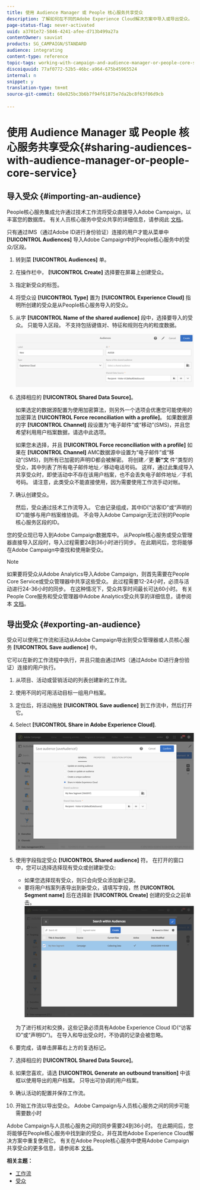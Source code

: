 ```yaml
---
title: 使用 Audience Manager 或 People 核心服务共享受众
description: 了解如何在不同的Adobe Experience Cloud解决方案中导入或导出受众。
page-status-flag: never-activated
uuid: a3701e72-5846-4241-afee-d713b499a27a
contentOwner: sauviat
products: SG_CAMPAIGN/STANDARD
audience: integrating
content-type: reference
topic-tags: working-with-campaign-and-audience-manager-or-people-core-service
discoiquuid: 77af0772-52b5-46bc-a964-675b45965524
internal: n
snippet: y
translation-type: tm+mt
source-git-commit: 68e825bc3b6b7f94f61875e7da2bc8f63f06d9cb

---
```



# 使用 Audience Manager 或 People 核心服务共享受众{#sharing-audiences-with-audience-manager-or-people-core-service}

## 导入受众 {#importing-an-audience}

People核心服务集成允许通过技术工作流将受众直接导入Adobe Campaign，以丰富您的数据库。 有关人员核心服务中受众共享的详细信息，请参阅此 [文档](https://marketing.adobe.com/resources/help/en_US/mcloud/t_publish_audience_segment.html)。

只有通过IMS（通过Adobe ID进行身份验证）连接的用户才能从菜单中 **[!UICONTROL Audiences]** 导入Adobe Campaign中的People核心服务中的受众/区段。

1. 转到菜 **[!UICONTROL Audiences]** 单。
1. 在操作栏中， **[!UICONTROL Create]** 选择要在屏幕上创建受众。
1. 指定新受众的标签。
1. 将受众设 **[!UICONTROL Type]** 置为 **[!UICONTROL Experience Cloud]** 指明所创建的受众是从People核心服务导入的受众。
1. 从字 **[!UICONTROL Name of the shared audience]** 段中，选择要导入的受众。 只能导入区段。 不支持包括键值对、特征和规则在内的粒度数据。

   ![](assets/aam_import_audience.png)

1. 选择相应的 **[!UICONTROL Shared Data Source]**。

   如果选定的数据源配置为使用加密算法，则另外一个选项会优惠您可能使用的加密算法 **[!UICONTROL Force reconciliation with a profile]**。 如果数据源的字 **[!UICONTROL Channel]** 段设置为“电子邮件”或“移动”(SMS)，并且您希望利用用户档案数据，请选中此选项。

   如果您未选择，并且 **[!UICONTROL Force reconciliation with a profile]** 如果在 **[!UICONTROL Channel]** AMC数据源中设置为“电子邮件”或“移动”(SMS)，则所有已加密的声明ID都会被解密。 将创建／更 **新“文** 件”类型的受众，其中列表了所有电子邮件地址／移动电话号码。 这样，通过此集成导入共享受众时，即使活动中不存在该用户档案，也不会丢失电子邮件地址／手机号码。 请注意，此类受众不能直接使用，因为需要使用工作流手动对帐。

1. 确认创建受众。

   然后，受众通过技术工作流导入。 它由记录组成，其中ID(“访客ID”或“声明的ID”)能够与用户档案维协调。 不会导入Adobe Campaign无法识别的People核心服务区段的ID。

您的受众现已导入到Adobe Campaign数据库中。 从People核心服务或受众管理器直接导入区段时，导入过程需要24到36小时进行同步。 在此期间后，您将能够在Adobe Campaign中查找和使用新受众。

>[!NOTE]
>
>如果要将受众从Adobe Analytics导入Adobe Campaign，则首先需要在People Core Service或受众管理器中共享这些受众。 此过程需要12-24小时，必须与活动进行24-36小时的同步。 在这种情况下，受众共享时间最长可达60小时。 有关People Core服务和受众管理器中Adobe Analytics受众共享的详细信息，请参阅本 [文档](https://marketing.adobe.com/resources/help/en_US/mcloud/t_publish_audience_segment.html)。

## 导出受众 {#exporting-an-audience}

受众可以使用工作流和活动从Adobe Campaign导出到受众管理器或人员核心服务 **[!UICONTROL Save audience]** 中。

它可以在新的工作流程中执行，并且只能由通过IMS（通过Adobe ID进行身份验证）连接的用户执行。

1. 从项目、活动或营销活动的列表创建新的工作流。
1. 使用不同的可用活动目标一组用户档案。
1. 定位后，将活动拖放 **[!UICONTROL Save audience]** 到工作流中，然后打开它。
1. Select **[!UICONTROL Share in Adobe Experience Cloud]**.

   ![](assets/aam_save_audience_activity.png)

1. 使用字段指定受众 **[!UICONTROL Shared audience]** 符。 在打开的窗口中，您可以选择选择现有受众或创建新受众:

   * 如果您选择现有受众，则只会向受众添加新记录。
   * 要将用户档案列表导出到新受众，请填写字段，然 **[!UICONTROL Segment name]** 后在选择新 **[!UICONTROL Create]** 创建的受众之前单击。
   ![](assets/aam_save_audience_segment_picker.png)

   为了进行核对和交换，这些记录必须具有Adobe Experience Cloud ID(“访客ID”或“声明ID”)。 在导入和导出受众时，不协调的记录会被忽略。

1. 要完成，请单击屏幕右上方的复选标记。
1. 选择相应的 **[!UICONTROL Shared Data Source]**。
1. 如果您喜欢，请选 **[!UICONTROL Generate an outbound transition]** 中该框以使用导出的用户档案。 只导出可协调的用户档案。
1. 确认活动的配置并保存工作流。
1. 开始工作流以导出受众。 Adobe Campaign与人员核心服务之间的同步可能需要数小时

Adobe Campaign与人员核心服务之间的同步需要24到36小时。 在此期间后，您将能够在People核心服务中找到新的受众，并在其他Adobe Experience Cloud解决方案中重复使用它。 有关在Adobe People核心服务中使用Adobe Campaign共享受众的更多信息，请参阅本 [文档](https://marketing.adobe.com/resources/help/en_US/mcloud/t_audience_create.html)。

**相关主题：**

* [工作流](../../automating/using/get-started-workflows.md)
* [受众](../../audiences/using/about-audiences.md)

